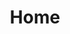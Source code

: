 ---
title: Home
banner:
    blurb: 'Arcana: _A responsive site template freebie by [HTML5 UP](http://html5up.net)_'
    # background: blades.jpg
    cta:
        enabled: true
        target: '#'
        text: 'Learn More'

highlights:
    -
      icon: fa-paper-plane
      heading: This Is Important
      blurb: Duis neque nisi, dapibus sed mattis et quis, nibh. Sed et dapibus nisl amet mattis, sed a rutrum accumsan sed. Suspendisse eu.
    -
      icon: fa-pencil-alt
      heading: Also Important
      blurb: Duis neque nisi, dapibus sed mattis et quis, nibh. Sed et dapibus nisl amet mattis, sed a rutrum accumsan sed. Suspendisse eu.
    -
      icon: fa-wrench
      heading: Probably Important
      blurb: Duis neque nisi, dapibus sed mattis et quis, nibh. Sed et dapibus nisl amet mattis, sed a rutrum accumsan sed. Suspendisse eu.

statement:
    heading: A gigantic heading you can use for whatever
    subheading: With a much smaller subtitle hanging out just below it

blog_preview:
    # heading: Another Major Heading
    # limit: 4

forms:
    contact-form:
        keep_alive: true
        title: Get in touch
        xhr_submit: true
        fields:
            - name: name
              label: Name
              display_label: false
              id: name
              placeholder: Name
              autocomplete: name
              type: text
              outerclasses: col-6 col-12-mobilep
              validate:
                required: true

            - name: email
              label: Email
              display_label: false
              placeholder: Email
              id: email
              autocomplete: email
              type: email
              outerclasses: col-6 col-12-mobilep
              validate:
                required: true

            - name: message
              label: Message
              display_label: false
              placeholder: Message
              id: message
              outerclasses: col-12
              type: textarea
              rows: 4
              validate:
                required: true

        buttons:
            - type: submit
              classes: button alt
              value: Send Message

        process:
            - ip:
                label: User IP Address
            # *** Add email actions here ***
            - save:
                fileprefix: contact-
                dateformat: Ymd-His-u
                extension: txt
                body: "{% include 'forms/data.txt.twig' %}"
            - message: Thanks for getting in touch. You should see a receipt in your inbox. We'll get back to you soon.
            - reset: true # NB: needs to be last or emailing won't have a recipient

---